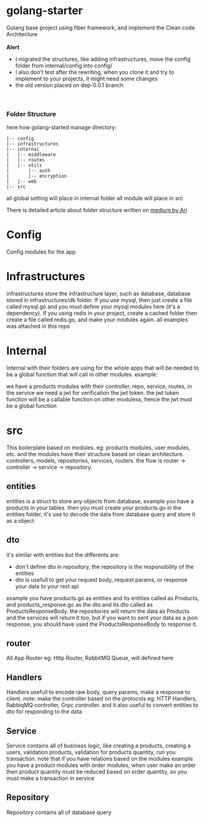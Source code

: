 # golang-starter
Golang base project using fiber framework, and implement the Clean code Architecture
<br><br>
<b>Alert</b>
<br>
 - I migrated the structures, like adding infrastructures, move the config folder from internal/config into config/
 - I also don't test after the rewriting, when you clone it and try to implement to your projects, it might need some changes
 - the old version placed on dep-0.0.1 branch
<br><br><br> 
### Folder Structure

here how golang-started manage directory:
```
|-- config
|-- infrastructures
|-- internal
|   |-- middleware
|   |-- routes
|   |-- utils
|       |-- auth
|       |-- encryption
|   |-- web
|-- src
```

all global setting will place in internal folder
all module will place in src

There is detailed article about folder structure written on <a href="https://nurcahyaari.medium.com/how-i-implement-clean-code-architecture-on-golang-projects-68be58830621">medium by Ari</a>

# Config
Config modules for the app

# Infrastructures
infrastructures store the infrastructure layer, such as database, database stored in infrastructures/db folder. If you use mysql, then just create a file called mysql.go and you must define your mysql modules here (it's a dependency).
If you using redis in your project, create a cached folder then create a file called redis.go, and make your modules again. all examples was attached in this repo

# Internal
Internal with their folders are using for the whole apps that will be needed to be a global function that will call in other modules. example:

we have a products modules with their controller, repo, service, routes, in the service we need a jwt for verification the jwt token. the jwt token function will be a callable function on other moduless, hence the jwt must be a global function

# src
This boilerplate based on modules. eg: products modules, user modules, etc. and the modules have their structure based on clean architecture. controllers, models, repositories, services, routers. the flow is router -> controller -> service -> repository.

## entities
entities is a struct to store any objects from database, example you have a products in your tables. then you must create your products.go in the entities folder, it's use to decode the data from database query and store it as a object

## dto
it's similar with entities but the differents are:
<ul>
    <li>don't define dto in repository, the repository is the responsibility of the entities</li>
    <li>dto is usefull to get your request body, request params, or response your data to your rest api</li>
</ul>
example you have products.go as entities and its entities called as Products, and products_response.go as the dto and its dto called as ProductsResponseBody. the repositories will return the data as Products and the services will return it too, but if you want to sent your data as a json response, you should have used the ProductsResponseBody to response it.

## router
All App Router eg: Http Router, RabbitMQ Queue, will defined here

## Handlers
Handlers usefull to encode raw body, query params, make a response to client. note: make the controller based on the protocols eg: HTTP Handlers, RabbiqMQ controller, Grpc controller.
and it also useful to convert entities to dto for responding to the data

## Service
Service contains all of business logic, like creating a products, creating a users, validation products, validation for products quantity, run you transaction. 
note that if you have relations based on the modules example you have a product modules with order modules, when user make an order then product quantity must be reduced based on order quantity, so you must make a transaction in service

## Repository
Repository contains all of database query
